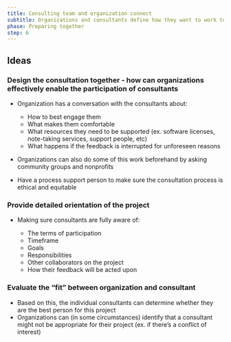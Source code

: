 ```yaml
---
title: Consulting team and organization connect
subtitle: Organizations and consultants define how they want to work together.
phase: Preparing together
step: 6
---
```

## Ideas

### Design the consultation together - how can organizations effectively enable the participation of consultants

* Organization has a conversation with the consultants about:

  * How to best engage them
  * What makes them comfortable
  * What resources they need to be supported (ex. software licenses, note-taking services,  support people, etc)
  * What happens if the feedback is interrupted for unforeseen reasons
* Organizations can also do some of this work beforehand by asking community groups and nonprofits
* Have a process support person to make sure the consultation process is ethical and equitable 

### Provide detailed orientation of the project

* Making sure consultants are fully aware of:

  * The terms of participation
  * Timeframe
  * Goals
  * Responsibilities
  * Other collaborators on the project
  * How their feedback will be acted upon

### Evaluate the “fit” between organization and consultant

* Based on this, the individual consultants can determine whether they are the best person for this project
* Organizations can (in some circumstances) identify that a consultant might not be appropriate for their project (ex. if there’s a conflict of interest)